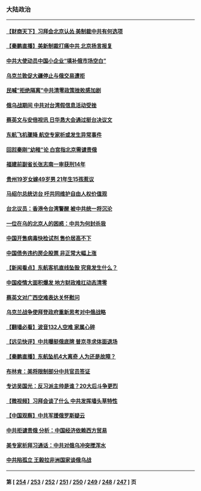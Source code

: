 ### 大陆政治
---
#### [【财商天下】习拜会北京认怂 美制裁中共有何选项](../../pages/ncid277/n13665560.md) 
#### [【秦鹏直播】美新制裁打痛中共 北京扬言报复](../../pages/ncid277/n13665803.md) 
#### [中共大使动员中国小企业“填补俄市场空白”](../../pages/ncid277/n13665645.md) 
#### [乌克兰敦促大疆停止与俄交易遭拒](../../pages/ncid277/n13665466.md) 
#### [民喊“拒绝隔离”中共清零政策挫败感加剧](../../pages/ncid277/n13665373.md) 
#### [俄乌战期间 中共对台湾假信息活动受挫](../../pages/ncid277/n13664969.md) 
#### [蔡英文与安倍视讯 日华恳大会通过挺台决议文](../../pages/ncid277/n13665243.md) 
#### [东航飞机骤降 航空专家析或发生异常事件](../../pages/ncid277/n13665233.md) 
#### [回怼秦刚“幼稚”论 白宫指北京需谴责俄](../../pages/ncid277/n13665019.md) 
#### [福建前副省长张志南一审获刑14年](../../pages/ncid277/n13664885.md) 
#### [贵州19岁女嫁49岁男 21年生15孩惹议](../../pages/ncid277/n13664751.md) 
#### [马绍尔总统访台 吁共同维护自由人权价值观](../../pages/ncid277/n13664100.md) 
#### [台北议员：香港令台湾警醒 被中共统一将沉沦](../../pages/ncid277/n13662756.md) 
#### [一位在乌的北京人的困惑：中共为何封杀我](../../pages/ncid277/n13664210.md) 
#### [中国开售病毒快检试剂 售价居高不下](../../pages/ncid277/n13664200.md) 
#### [中国债务违约房企股票 非正常大幅上涨](../../pages/ncid277/n13664128.md) 
#### [【新闻看点】东航客机直线坠毁 究竟发生什么？](../../pages/ncid277/n13663272.md) 
#### [中国疫情大面积爆发 地方财政难扛动态清零](../../pages/ncid277/n13664028.md) 
#### [蔡英文对广西空难表达关怀慰问](../../pages/ncid277/n13663754.md) 
#### [乌克兰战争使拜登政府重新思考对中俄战略](../../pages/ncid277/n13663170.md) 
#### [【翻墙必看】波音132人空难 家属心碎](../../pages/ncid277/n13663705.md) 
#### [【远见快评】中共曝挺俄底牌 普京寻求体面退场](../../pages/ncid277/n13663256.md) 
#### [【秦鹏直播】东航坠机4大离奇 人为还是故障？](../../pages/ncid277/n13663222.md) 
#### [布林肯：美将限制部分中共官员签证](../../pages/ncid277/n13663070.md) 
#### [专访吴国光：反习派主帅是谁？20大后斗争更烈](../../pages/ncid277/n13662831.md) 
#### [【微视频】习拜会谈了什么 中共发挥墙头草特性](../../pages/ncid277/n13662529.md) 
#### [【中国观察】中共军援俄罗斯疑云](../../pages/ncid277/n13658140.md) 
#### [中共拒谴责俄 分析：中国经济依赖西方贸易](../../pages/ncid277/n13662392.md) 
#### [美专家析拜习通话：中共对俄乌冲突搅浑水](../../pages/ncid277/n13662485.md) 
#### [中共陷孤立 王毅拉非洲国家谈俄乌战](../../pages/ncid277/n13662267.md) 

---
#### 第 [ [254](./254.md) / [253](./253.md) / [252](./252.md) / [251](./251.md) / [250](./250.md) / [249](./249.md) / [248](./248.md) / [247](./247.md) ] 页
